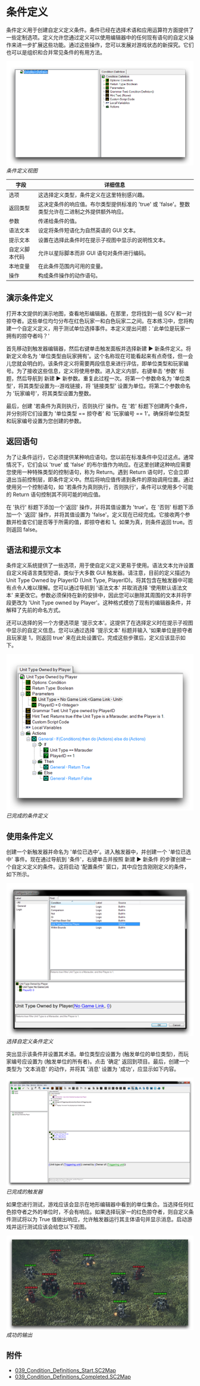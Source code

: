# 条件定义

条件定义用于创建自定义定义条件。条件已经在选择术语和应用运算符方面提供了一些定制选项。定义允许您通过定义可以使用编辑器中的任何现有语句的自定义操作来进一步扩展这些功能。通过这些操作，您可以发展对游戏状态的新探究。它们也可以是组织和合并常见条件的有用方法。

[![条件定义视图](./resources/039_Condition_Definitions1.png)](./resources/039_Condition_Definitions1.png)
*条件定义视图*

| 字段              | 详细信息                                                                                                                               |
| ------------------ | -------------------------------------------------------------------------------------------------------------------------------------- |
| 选项              | 这选择定义类型，条件定义在这里特别感兴趣。                                                                                          |
| 返回类型          | 这决定条件的响应值。布尔类型提供标准的 'true' 或 'false'。整数类型允许在二进制之外提供额外响应。                                 |
| 参数              | 传递给条件的值。                                                                                                                       |
| 语法文本          | 设定将条件短语化为自然英语的 GUI 文本。                                                                                                |
| 提示文本          | 设置在选择此条件时在提示子视图中显示的说明性文本。                                                                                     |
| 自定义脚本代码    | 允许以星际脚本而非 GUI 语句对条件进行编码。                                                                                           |
| 本地变量          | 在此条件范围内可用的变量。                                                                                                             |
| 操作              | 构成条件操作的动作语句。                                                                                                                |

## 演示条件定义

打开本文提供的演示地图，查看地形编辑器。在那里，您将找到一组 SCV 和一对掠夺者。这些单位均匀分布在红色玩家一和白色玩家二之间。在本练习中，您将构建一个自定义定义，用于测试单位选择事件。本定义提出问题：'此单位是玩家一拥有的掠夺者吗？'

首先移动到触发器编辑器，然后右键单击触发面板并选择新建 ▶︎ 新条件定义。将新定义命名为 '单位类型由玩家拥有'。这个名称现在可能看起来有点奇怪，但一会儿您就会明白的。该条件定义将需要两段信息来进行评估，即单位类型和玩家编号。为了接收这些信息，定义将使用参数。进入定义内部，右键单击 '参数' 标题，然后导航到 新建 ▶︎ 新参数。重复此过程一次。将第一个参数命名为 '单位类型'，将其类型设置为--游戏链接，将 '链接类型' 设置为单位。将第二个参数命名为 '玩家编号'，将其类型设置为整数。

最后，创建 '若条件为真则执行，否则执行' 操作。在 '若' 标题下创建两个条件，并分别将它们设置为 '单位类型 == 掠夺者' 和 '玩家编号 == 1'。确保将单位类型和玩家编号设置为您创建的参数。

## 返回语句

为了让条件运行，它必须提供某种响应语句。您以前在标准条件中见过这点。通常情况下，它们会以 'true' 或 'false' 的布尔值作为响应。在这里创建这种响应需要您使用一种特殊类型的控制语句，称为 Return。遇到 Return 语句时，它会立即退出当前控制层，即条件定义中。然后将响应值传递到条件的原始调用位置。通过使用另一个控制语句，如 '若条件为真则执行，否则执行'，条件可以使用多个可能的 Return 语句控制其不同可能的响应值。

在 '执行' 标题下添加一个'返回' 操作，并将其值设置为 'true'。在 '否则' 标题下添加一个 '返回' 操作，并将其值设置为 'false'。定义现在已经完成。它接收两个参数并检查它们是否等于所需的值，即掠夺者和 1。如果为真，则条件返回 true。否则返回 false。

## 语法和提示文本

条件定义系统提供了一些选项，用于使自定义定义更易于使用。语法文本允许设置自定义纯语言类型短语，类似于大多数 GUI 触发器。请注意，目前的定义描述为 Unit Type Owned by PlayerID (Unit Type, PlayerID)。将其包含在触发器中可能有点令人难以理解。您可以通过导航到 '语法文本' 并取消选择 '使用默认语法文本' 来更改它。参数必须保持在新的安排中，因此您可以删除其周围的文本并将字段更改为 'Unit Type owned by Player'。这种格式模仿了现有的编辑器条件，并解释了先前的命名方式。

还可以选择的另一个方便选项是 '提示文本'。这提供了在选择定义时在提示子视图中显示的自定义信息。您可以通过选择 '提示文本' 标题并输入 '如果单位是掠夺者且玩家是 1，则返回 true' 来在此处设置它。完成这些步骤后，定义应该显示如下。

![已完成的条件定义](./resources/039_Condition_Definitions2.png)
*已完成的条件定义*

## 使用条件定义

创建一个新触发器并命名为 '单位已选中'。进入触发器中，并创建一个 '单位已选中' 事件。现在通过导航到 '条件'，右键单击并按照 新建 ▶︎ 新条件 的步骤创建一个自定义定义的条件。这将启动 '配置条件' 窗口，其中应包含刚刚定义的条件，如下所示。

![](./resources/039_Condition_Definitions3.png)
*选择自定义条件定义*

突出显示该条件并设置其术语。单位类型应设置为 (触发单位的单位类型)，而玩家编号应设置为 (触发单位的所有者)。点击 '确定' 返回到项目。最后，创建一个类型为 '文本消息' 的动作，并将其 '消息' 设置为 '成功'，应显示如下内容。

[![已完成触发器](./resources/039_Condition_Definitions4.png)](./resources/039_Condition_Definitions4.png)
*已完成的触发器*

如果您进行测试，游戏应该会显示在地形编辑器中看到的单位集合。当选择任何红色掠夺者之外的单位时，不会有响应。如果选择玩家一的红色掠夺者，则自定义条件测试将以为 True 值做出响应，允许触发器运行其主体语句并显示消息。启动游戏并运行测试应该会给您以下视图。

[![成功输出](./resources/039_Condition_Definitions5.png)](./resources/039_Condition_Definitions5.png)
*成功的输出*

## 附件

* [039_Condition_Definitions_Start.SC2Map](./maps/039_Condition_Definitions_Start.SC2Map)
* [039_Condition_Definitions_Completed.SC2Map](./maps/039_Condition_Definitions_Completed.SC2Map)